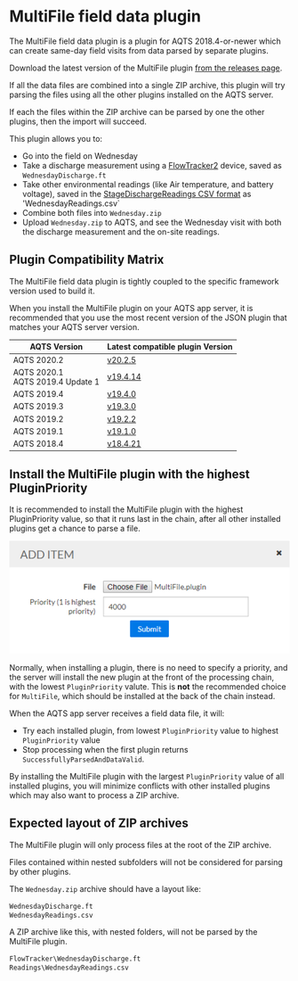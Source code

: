 ﻿# MultiFile field data plugin

The MultiFile field data plugin is a plugin for AQTS 2018.4-or-newer which can create same-day field visits from data parsed by separate plugins.

Download the latest version of the MultiFile plugin [from the releases page](https://github.com/AquaticInformatics/aquarius-field-data-framework/releases/latest).

If all the data files are combined into a single ZIP archive, this plugin will try parsing the files using all the other plugins installed on the AQTS server.

If each the files within the ZIP archive can be parsed by one the other plugins, then the import will succeed.

This plugin allows you to:
- Go into the field on Wednesday
- Take a discharge measurement using a [FlowTracker2](https://github.com/AquaticInformatics/flowtracker2-field-data-plugin) device, saved as `WednesdayDischarge.ft`
- Take other environmental readings (like Air temperature, and battery voltage), saved in the [StageDischargeReadings CSV format](https://github.com/AquaticInformatics/stage-discharge-readings-field-data-plugin) as 'WednesdayReadings.csv`
- Combine both files into `Wednesday.zip`
- Upload `Wednesday.zip` to AQTS, and see the Wednesday visit with both the discharge measurement and the on-site readings.

## Plugin Compatibility Matrix

The MultiFile field data plugin is tightly coupled to the specific framework version used to build it.

When you install the MultiFile plugin on your AQTS app server, it is recommended that you use the most recent version of the JSON plugin that matches your AQTS server version.

| AQTS Version | Latest compatible plugin Version |
| --- | --- |
| AQTS 2020.2 | [v20.2.5](https://github.com/AquaticInformatics/aquarius-field-data-framework/releases/download/v20.2.5/MultiFile.plugin) |
| AQTS 2020.1<br/>AQTS 2019.4 Update 1 | [v19.4.14](https://github.com/AquaticInformatics/aquarius-field-data-framework/releases/download/v19.4.14/MultiFile.plugin) |
| AQTS 2019.4 | [v19.4.0](https://github.com/AquaticInformatics/aquarius-field-data-framework/releases/download/v19.4.0/MultiFile.plugin) |
| AQTS 2019.3 | [v19.3.0](https://github.com/AquaticInformatics/aquarius-field-data-framework/releases/download/v19.3.0/MultiFile.plugin) |
| AQTS 2019.2 | [v19.2.2](https://github.com/AquaticInformatics/aquarius-field-data-framework/releases/download/v19.2.2/MultiFile.plugin) |
| AQTS 2019.1 | [v19.1.0](https://github.com/AquaticInformatics/aquarius-field-data-framework/releases/download/v19.1.0/MultiFile.plugin) |
| AQTS 2018.4 | [v18.4.21](https://github.com/AquaticInformatics/aquarius-field-data-framework/releases/download/v18.4.21/MultiFile.plugin) |

## Install the MultiFile plugin with the highest PluginPriority

It is recommended to install the MultiFile plugin with the highest PluginPriority value,
so that it runs last in the chain, after all other installed plugins get a chance to parse a file.

![Use Highest Priority](UseHighestPriority.png)

Normally, when installing a plugin, there is no need to specify a priority, and the server will
install the new plugin at the front of the processing chain, with the lowest `PluginPriority` valute. This is **not** the recommended choice for `MultiFile`, which should be installed at the back of the chain instead.

When the AQTS app server receives a field data file, it will:
- Try each installed plugin, from lowest `PluginPriority` value to highest `PluginPriority` value
- Stop processing when the first plugin returns `SuccessfullyParsedAndDataValid`.

By installing the MultiFile plugin with the largest `PluginPriority` value of all installed plugins, you will minimize conflicts with other installed plugins which may also want to process a ZIP archive.

## Expected layout of ZIP archives

The MultiFile plugin will only process files at the root of the ZIP archive.

Files contained within nested subfolders will not be considered for parsing by other plugins.

The `Wednesday.zip` archive should have a layout like:
```
WednesdayDischarge.ft
WednesdayReadings.csv
```

A ZIP archive like this, with nested folders, will not be parsed by the MultiFile plugin.
```
FlowTracker\WednesdayDischarge.ft
Readings\WednesdayReadings.csv
```
